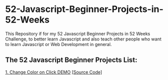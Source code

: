 # 52-Javascript-Beginner-Projects-in-52-Weeks
This Repository if for my 52 Javascript Beginner Projects in 52 Weeks Challenge, to better learn Javascript and also teach other people who want to learn Javascript or Web Development in general.

## The 52 Javascript Beginner Projects List:

[1. Change Color on Click DEMO](https://learn-webdevyt.github.io/Change-Color-on-Click/) [[Source Code]](https://github.com/learn-webdevYT/Change-Color-on-Click)
